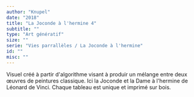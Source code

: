 ```yaml
---
author: "Knupel"
date: "2018"
title: "La Joconde à l'hermine 4"
subtitle: ""
type: "Art génératif"
size: ""
serie: "Vies parrallèles / La Joconde à l'hermine"
id: ""
misc: ""
---
```


Visuel créé à partir d'algorithme visant à produir un mélange entre deux œuvres de peintures classique. Ici la Joconde et la Dame à l'hermine de Léonard de Vinci. Chaque tableau est unique et imprimé sur bois.